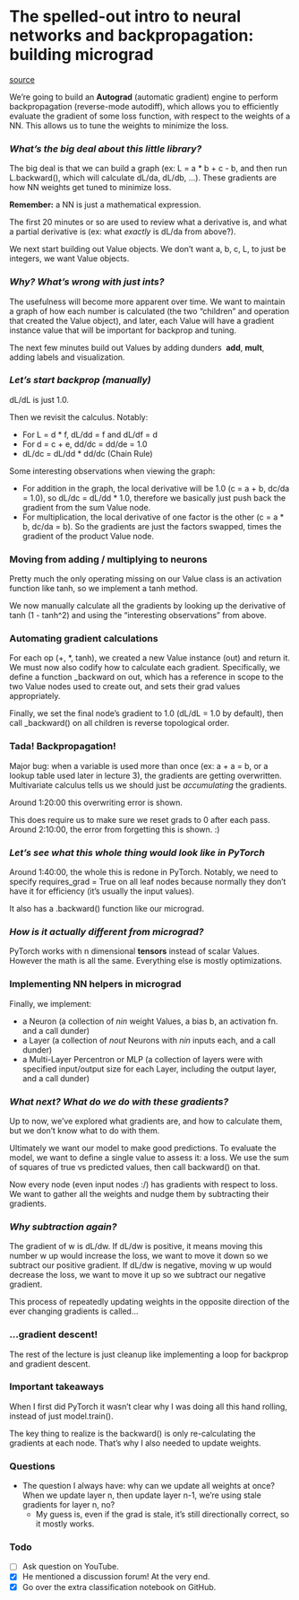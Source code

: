 # The spelled-out intro to neural networks and backpropagation: building micrograd

[source](https://www.youtube.com/watch?v=VMj-3S1tku0&t)

We’re going to build an **Autograd** (automatic gradient) engine to perform backpropagation (reverse-mode autodiff), which allows you to efficiently evaluate the gradient of some loss function, with respect to the weights of a NN. This allows us to tune the weights to minimize the loss.
### **_What’s the big deal about this little library?_**

The big deal is that we can build a graph (ex: L = a * b + c - b, and then run L.backward(), which will calculate dL/da, dL/db, …). These gradients are how NN weights get tuned to minimize loss. 

**Remember:** a NN is just a mathematical expression.

The first 20 minutes or so are used to review what a derivative is, and what a partial derivative is (ex: what _exactly_ is dL/da from above?).

We next start building out Value objects. We don’t want a, b, c, L, to just be integers, we want Value objects. 
### **_Why? What’s wrong with just ints?_**

The usefulness will become more apparent over time. We want to maintain a graph of how each number is calculated (the two “children” and operation that created the Value object), and later, each Value will have a gradient instance value that will be important for backprop and tuning.

The next few minutes build out Values by adding dunders  __add__, __mult__, adding labels and visualization.
### **_Let’s start backprop (manually)_**

dL/dL is just 1.0.

Then we revisit the calculus. Notably:

- For L = d * f, dL/dd = f and dL/df = d
- For d = c + e, dd/dc = dd/de = 1.0
- dL/dc = dL/dd * dd/dc (Chain Rule)

Some interesting observations when viewing the graph:
- For addition in the graph, the local derivative will be 1.0 (c = a + b, dc/da = 1.0), so dL/dc = dL/dd * 1.0, therefore we basically just push back the gradient from the sum Value node.
- For multiplication, the local derivative of one factor is the other (c = a * b, dc/da = b). So the gradients are just the factors swapped, times the gradient of the product Value node.

### **Moving from adding / multiplying to neurons**

Pretty much the only operating missing on our Value class is an activation function like tanh, so we implement a tanh method.

We now manually calculate all the gradients by looking up the derivative of tanh (1 - tanh^2) and using the “interesting observations” from above.
### **Automating gradient calculations**

For each op (+, \*, tanh), we created a new Value instance (out) and return it. We must now also codify how to calculate each gradient. Specifically, we define a function \_backward on out, which has a reference in scope to the two Value nodes used to create out, and sets their grad values appropriately.

Finally, we set the final node’s gradient to 1.0 (dL/dL = 1.0 by default), then call \_backward() on all children is reverse topological order.
### **Tada! Backpropagation!**

Major bug: when a variable is used more than once (ex: a + a = b, or a lookup table used later in lecture 3), the gradients are getting overwritten. Multivariate calculus tells us we should just be _accumulating_ the gradients.

Around 1:20:00 this overwriting error is shown. 

This does require us to make sure we reset grads to 0 after each pass. Around 2:10:00, the error from forgetting this is shown. :)
### **_Let’s see what this whole thing would look like in PyTorch_** 

Around 1:40:00, the whole this is redone in PyTorch. Notably, we need to specify requires_grad = True on all leaf nodes because normally they don’t have it for efficiency (it’s usually the input values).

It also has a .backward() function like our micrograd.
### **_How is it actually different from micrograd?_**

PyTorch works with n dimensional **tensors** instead of scalar Values. However the math is all the same. Everything else is mostly optimizations.
### **Implementing NN helpers in micrograd**

Finally, we implement:

- a Neuron (a collection of _nin_ weight Values, a bias b, an activation fn. and a call dunder)
- a Layer (a collection of _nout_ Neurons with _nin_ inputs each, and a call dunder)
- a Multi-Layer Percentron or MLP (a collection of layers were with specified input/output size for each Layer, including the output layer, and a call dunder)

### **_What next? What do we do with these gradients?_**

Up to now, we’ve explored what gradients are, and how to calculate them, but we don’t know what to do with them.

Ultimately we want our model to make good predictions. To evaluate the model, we want to define a single value to assess it: a loss. We use the sum of squares of true vs predicted values, then call backward() on that.

Now every node (even input nodes :/) has gradients with respect to loss. We want to gather all the weights and nudge them by subtracting their gradients.
### **_Why subtraction again?_**

The gradient of w is dL/dw. If dL/dw is positive, it means moving this number w up would increase the loss, we want to move it down so we subtract our positive gradient. If dL/dw is negative, moving w up would decrease the loss, we want to move it up so we subtract our negative gradient.

This process of repeatedly updating weights in the opposite direction of the ever changing gradients is called…
### **…gradient descent!**

The rest of the lecture is just cleanup like implementing a loop for backprop and gradient descent.
### **Important takeaways** 

When I first did PyTorch it wasn’t clear why I was doing all this hand rolling, instead of just model.train().

The key thing to realize is the backward() is only re-calculating the gradients at each node. That’s why I also needed to update weights.
### **Questions**

- The question I always have: why can we update all weights at once? When we update layer n, then update layer n-1, we’re using stale gradients for layer n, no?
	- My guess is, even if the grad is stale, it’s still directionally correct, so it mostly works.

### **Todo**

- [ ] Ask question on YouTube.
- [x] He mentioned a discussion forum! At the very end.
- [x] Go over the extra classification notebook on GitHub.